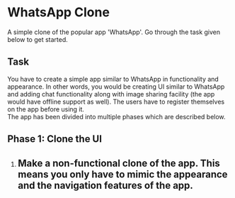 # **WhatsApp Clone**  
A simple clone of the popular app 'WhatsApp'. Go through the task given below to get started.  
## **Task**  
You have to create a simple app similar to WhatsApp in functionality and appearance. In other words, you would be creating UI similar to WhatsApp and adding chat functionality along with image sharing facility (the app would have offline support as well). The users have to register themselves on the app before using it.  
The app has been divided into multiple phases which are described below.  
## Phase 1: Clone the UI
1. Make a non-functional clone of the app. This means you only have to mimic the appearance and the navigation features of the app.  
    - 
